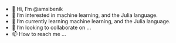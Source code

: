 - 👋 Hi, I’m @amsibenik
- 👀 I’m interested in machine learning, and the Julia language.
- 🌱 I’m currently learning machine learning, and the Julia language.
- 💞️ I’m looking to collaborate on ...
- 📫 How to reach me ...

<!---
amsibenik/amsibenik is a ✨ special ✨ repository because its `README.md` (this file) appears on your GitHub profile.
You can click the Preview link to take a look at your changes.
--->
